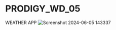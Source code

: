 # PRODIGY_WD_05
WEATHER APP
![Screenshot 2024-06-05 143337](https://github.com/Somnadh02/PRODIGY_WD_05/assets/122609915/f80a9018-6a47-49f3-9fc0-9e8aaf03651c)

